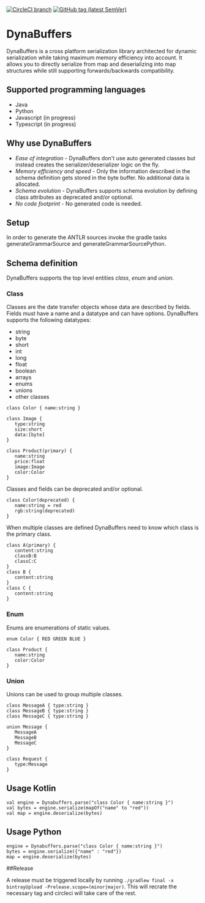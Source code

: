 [![CircleCI branch](https://img.shields.io/circleci/project/github/leftshiftone/dynabuffers/master.svg?style=flat-square)](https://circleci.com/gh/leftshiftone/canon)
[![GitHub tag (latest SemVer)](https://img.shields.io/github/tag/leftshiftone/dynabuffers.svg?style=flat-square)](https://github.com/leftshiftone/canon/tags)

# DynaBuffers

DynaBuffers is a cross platform serialization library architected for dynamic serialization while taking maximum memory efficiency into account. 
It allows you to directly serialize from map and deserializing into map structures while still supporting forwards/backwards compatibility.

## Supported programming languages
* Java
* Python
* Javascript (in progress)
* Typescript (in progress)

## Why use DynaBuffers

* *Ease of integration* - DynaBuffers don't use auto generated classes but instead creates the serializer/deserializer logic on the fly. 
* *Memory efficiency and speed* - Only the information described in the schema definition gets stored in the byte buffer. No additional data is allocated.
* *Schema evolution* - DynaBuffers supports schema evolution by defining class attributes as deprecated and/or optional.
* *No code footprint* - No generated code is needed.

## Setup
In order to generate the ANTLR sources invoke the gradle tasks generateGrammarSource and generateGrammarSourcePython.

## Schema definition

DynaBuffers supports the top level entities *class*, *enum* and *union*.

### Class

Classes are the date transfer objects whose data are described by fields. Fields must have a name and a datatype and
can have options. DynaBuffers supports the following datatypes:
* string
* byte
* short
* int
* long
* float
* boolean
* arrays
* enums
* unions
* other classes 

````
class Color { name:string }

class Image {
   type:string
   size:short
   data:[byte]
}

class Product(primary) {
   name:string
   price:float
   image:Image
   color:Color
}
````

Classes and fields can be deprecated and/or optional.
````
class Color(deprecated) { 
   name:string = red
   rgb:string(deprecated) 
}
````

When multiple classes are defined DynaBuffers need to know which class is the primary class.
````
class A(primary) {
   content:string
   classB:B
   classC:C
}
class B {
   content:string
}
class C {
   content:string
}
````

### Enum

Enums are enumerations of static values.

````
enum Color { RED GREEN BLUE }

class Product {
   name:string
   color:Color
}
````

### Union

Unions can be used to group multiple classes.

````
class MessageA { type:string }
class MessageB { type:string }
class MessageC { type:string }

union Message { 
   MessageA
   MessageB
   MessageC
}

class Request {
   type:Message
}
````

## Usage Kotlin
````
val engine = Dynabuffers.parse("class Color { name:string }")
val bytes = engine.serialize(mapOf("name" to "red"))
val map = engine.deserialize(bytes)
````

## Usage Python
````
engine = Dynabuffers.parse("class Color { name:string }")
bytes = engine.serialize({"name" : "red"})
map = engine.deserialize(bytes)
````

##Release

A release must be triggered locally by running `./gradlew final -x bintrayUpload -Prelease.scope=(minor|major)`.
This will recrate the necessary tag and circleci will take care of the rest.

